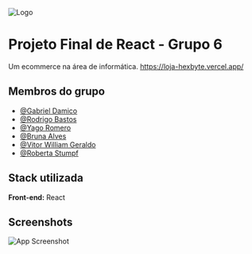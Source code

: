 
![Logo](https://cdn.discordapp.com/attachments/1081311951914815549/1116861418109685840/imagem_2023-06-09_194723812-removebg-preview.png)


# Projeto Final de React - Grupo 6

Um ecommerce na área de informática. https://loja-hexbyte.vercel.app/


## Membros do grupo

- [@Gabriel Damico](https://www.github.com/Arawns1)
- [@Rodrigo Bastos](https://www.github.com/bastosrodrigo)
- [@Yago Romero](https://www.github.com/yagob2)
- [@Bruna Alves](https://www.github.com/brunaalves21)
- [@Vitor William Geraldo](https://www.github.com/V-Maxxin)
- [@Roberta Stumpf](https://www.github.com/roberta2105)


## Stack utilizada

**Front-end:** React


## Screenshots

![App Screenshot](https://cdn.discordapp.com/attachments/1090076539602866176/1118631953713868860/Design_sem_nome.gif)

